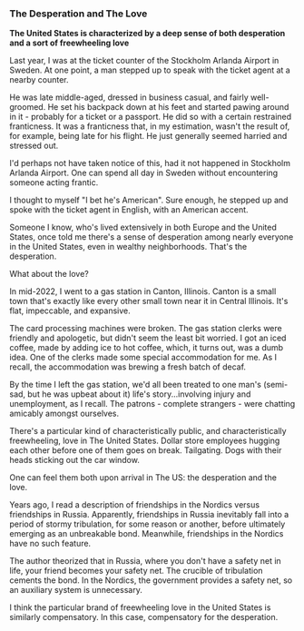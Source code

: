 ### The Desperation and The Love

<p><b>The United States is characterized by a deep sense of both desperation and a sort of freewheeling love</b></p>

<p>Last year, I was at the ticket counter of the Stockholm Arlanda Airport in Sweden.
At one point, a man stepped up to speak with the ticket agent at a nearby counter.</p>

<p>He was late middle-aged, dressed in business casual, and fairly well-groomed.
He set his backpack down at his feet and started pawing around in it - probably for a ticket or a passport.
He did so with a certain restrained franticness.
It was a franticness that, in my estimation, wasn't the result of, for example, being late for his flight.
He just generally seemed harried and stressed out.</p>

<p>I'd perhaps not have taken notice of this, had it not happened in Stockholm Arlanda Airport.
One can spend all day in Sweden without encountering someone acting frantic.</p>

<p>I thought to myself "I bet he's American".
Sure enough, he stepped up and spoke with the ticket agent in English, with an American accent.</p>

<p>Someone I know, who's lived extensively in both Europe and the United States, once told me there's a sense of desperation among nearly everyone in the United States, even in wealthy neighborhoods.
That's the desperation.</p>

<p>What about the love?</p>

<p>In mid-2022, I went to a gas station in Canton, Illinois.
Canton is a small town that's exactly like every other small town near it in Central Illinois.
It's flat, impeccable, and expansive.</p>

<p>The card processing machines were broken.
The gas station clerks were friendly and apologetic, but didn't seem the least bit worried.
I got an iced coffee, made by adding ice to hot coffee, which, it turns out, was a dumb idea.
One of the clerks made some special accommodation for me.
As I recall, the accommodation was brewing a fresh batch of decaf.</p>

<p>By the time I left the gas station, we'd all been treated to one man's (semi-sad, but he was upbeat about it) life's story...involving injury and unemployment, as I recall.
The patrons - complete strangers - were chatting amicably amongst ourselves.</p>

<p>There's a particular kind of characteristically public, and characteristically freewheeling, love in The United States.
Dollar store employees hugging each other before one of them goes on break.
Tailgating. Dogs with their heads sticking out the car window.</p>

<p>One can feel them both upon arrival in The US: the desperation and the love.</p>

<p>Years ago, I read a description of friendships in the Nordics versus friendships in Russia.
Apparently, friendships in Russia inevitably fall into a period of stormy tribulation, for some reason or another, before ultimately emerging as an unbreakable bond.  
Meanwhile, friendships in the Nordics have no such feature.</p>

<p>The author theorized that in Russia, where you don't have a safety net in life, your friend becomes your safety net.
The crucible of tribulation cements the bond.
In the Nordics, the government provides a safety net, so an auxiliary system is unnecessary.</p>

<p>I think the particular brand of freewheeling love in the United States is similarly compensatory.
In this case, compensatory for the desperation.</p>
